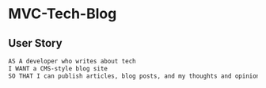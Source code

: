 # MVC-Tech-Blog

## User Story

```md
AS A developer who writes about tech
I WANT a CMS-style blog site
SO THAT I can publish articles, blog posts, and my thoughts and opinions
```
